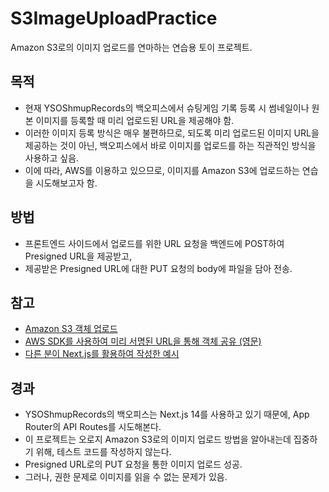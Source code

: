 # S3ImageUploadPractice
Amazon S3로의 이미지 업로드를 연마하는 연습용 토이 프로젝트.

## 목적
- 현재 YSOShmupRecords의 백오피스에서 슈팅게임 기록 등록 시 썸네일이나 원본 이미지를 등록할 때 미리 업로드된 URL을 제공해야 함.
- 이러한 이미지 등록 방식은 매우 불편하므로, 되도록 미리 업로드된 이미지 URL을 제공하는 것이 아닌, 백오피스에서 바로 이미지를 업로드를 하는 직관적인 방식을 사용하고 싶음.
- 이에 따라, AWS를 이용하고 있으므로, 이미지를 Amazon S3에 업로드하는 연습을 시도해보고자 함.

## 방법
- 프론트엔드 사이드에서 업로드를 위한 URL 요청을 백엔드에 POST하여 Presigned URL을 제공받고,
- 제공받은 Presigned URL에 대한 PUT 요청의 body에 파일을 담아 전송.

## 참고
- [Amazon S3 객체 업로드](https://docs.aws.amazon.com/ko_kr/AmazonS3/latest/userguide/upload-objects.html)
- [AWS SDK를 사용하여 미리 서명된 URL을 통해 객체 공유 (영문)](https://docs.aws.amazon.com/AmazonS3/latest/userguide/example_s3_Scenario_PresignedUrl_section.html)
- [다른 분이 Next.js를 활용하여 작성한 예시](https://songsong.dev/entry/S3%EC%97%90-%ED%8C%8C%EC%9D%BC%EC%9D%84-%EC%97%85%EB%A1%9C%EB%93%9C%ED%95%98%EB%8A%94-%EC%84%B8-%EA%B0%80%EC%A7%80-%EB%B0%A9%EB%B2%95)

## 경과
- YSOShmupRecords의 백오피스는 Next.js 14를 사용하고 있기 때문에, App Router의 API Routes를 시도해본다.
- 이 프로젝트는 오로지 Amazon S3로의 이미지 업로드 방법을 알아내는데 집중하기 위해, 테스트 코드를 작성하지 않는다.
- Presigned URL로의 PUT 요청을 통한 이미지 업로드 성공.
- 그러나, 권한 문제로 이미지를 읽을 수 없는 문제가 있음.
